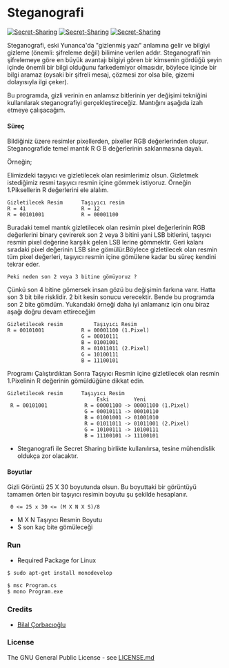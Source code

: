 # Steganografi

[![Secret-Sharing](https://img.shields.io/badge/consistent-%25100-brightgreen.svg)](https://github.com/bilalcorbacioglu/Steganography)
[![Secret-Sharing](https://img.shields.io/badge/codequality-B-blue.svg?style=flat-square)](https://github.com/bilalcorbacioglu/Steganography)
[![Secret-Sharing](https://img.shields.io/badge/license-GPL-yellowgreen.svg)](https://github.com/bilalcorbacioglu/Steganography/blob/master/LICENSE)

Steganografi, eski Yunanca'da "gizlenmiş yazı" anlamına gelir ve bilgiyi gizleme (önemli: şifreleme değil) bilimine verilen addır. Steganografi'nin şifrelemeye göre en büyük avantajı bilgiyi gören bir kimsenin gördüğü şeyin içinde önemli bir bilgi olduğunu farkedemiyor olmasıdır, böylece içinde bir bilgi aramaz (oysaki bir şifreli mesaj, çözmesi zor olsa bile, gizemi dolayısıyla ilgi çeker).

Bu programda, gizli verinin en anlamsız bitlerinin yer değişimi tekniğini kullanılarak steganografiyi gerçekleştireceğiz. Mantığını aşağıda izah etmeye çalışacağım.

#### Süreç

Bildiğiniz üzere resimler pixellerden, pixeller RGB değerlerinden oluşur. Steganografide temel mantık R G B değerlerinin saklanmasına dayalı. 

Örneğin;

Elimizdeki taşıyıcı ve gizletilecek olan resimlerimiz olsun. Gizletmek istediğimiz resmi taşıyıcı resmin içine gömmek istiyoruz. Örneğin 1.Piksellerin R değerlerini ele alalım.

    Gizletilecek Resim      Taşıyıcı resim
    R = 41                  R = 12
    R = 00101001            R = 00001100
    
Buradaki temel mantık gizletilecek olan resimin pixel değerlerinin RGB değerlerini binary çevirerek son 2 veya 3 bitini yani LSB bitlerini, taşıyıcı resmin pixel değerine karşılık gelen LSB lerine gömmektir. Geri kalanı sıradaki pixel değerinin LSB sine gömülür.Böylece gizletilecek olan resmin tüm pixel değerleri, taşıyıcı resmin içine gömülene kadar bu süreç kendini tekrar eder.

    Peki neden son 2 veya 3 bitine gömüyoruz ?
    
Çünkü son 4 bitine gömersek insan gözü bu değişimin farkına varır. Hatta son 3 bit bile risklidir. 2 bit kesin sonucu verecektir. Bende bu programda son 2 bite gömdüm. Yukarıdaki örneği daha iyi anlamanız için onu biraz aşağı doğru devam ettireceğim

    Gizletilecek resim          Taşıyıcı Resim
    R = 00101001            R = 00001100 (1.Pixel)
                            G = 00010111
                            B = 01001001
                            R = 01011011 (2.Pixel)
                            G = 10100111
                            B = 11100101
                            
Programı Çalıştırdıktan Sonra Taşıyıcı Resmin içine gizletilecek olan resmin 1.Pixelinin R değerinin gömüldüğüne dikkat edin.

    Gizletilecek resim      Taşıyıcı Resim
                                 Eski        Yeni
     R = 00101001            R = 00001100 -> 00001100 (1.Pixel)
                             G = 00010111 -> 00010110
                             B = 01001001 -> 01001010
                             R = 01011011 -> 01011001 (2.Pixel)
                             G = 10100111 -> 10100111
                             B = 11100101 -> 11100101
                             
* Steganografi ile Secret Sharing birlikte kullanılırsa, tesine mühendislik oldukça zor olacaktır.

#### Boyutlar

Gizli Görüntü 25 X 30 boyutunda olsun. Bu boyuttaki bir görüntüyü tamamen örten bir taşıyıcı resimin boyutu şu şekilde hesaplanır.

     0 <= 25 x 30 <= (M X N X S)/8 
     
* M X N Taşıyıcı Resmin Boyutu
* S son kaç bite gömüleceği

### Run

* Required Package for Linux
```bash
$ sudo apt-get install monodevelop
```
```bash
$ msc Program.cs
$ mono Program.exe
```
 
### Credits

 * [Bilal Çorbacıoğlu](https://github.com/bilalcorbacioglu)

### License

The GNU General Public License - see [LICENSE.md](https://github.com/bilalcorbacioglu/Steganography/blob/master/LICENSE)
